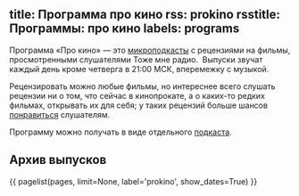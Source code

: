 title: Программа про кино
rss: prokino
rsstitle: Программы: про кино
labels: programs
---
Программа «Про кино» — это [микроподкасты](/programs/mcast/) с рецензиями на
фильмы, просмотренными слушателями Тоже мне радио.  Выпуски звучат каждый день
кроме четверга в 21:00 МСК, вперемежку с музыкой.

Рецензировать можно любые фильмы, но интереснее всего слушать рецензии ни о том,
что сейчас в кинопрокате, а о каких-то редких фильмах, открывать их для себя; у
таких рецензий больше шансов [понравиться](/voting/) слушателям.

Программу можно получать в виде отдельного [подкаста](subscription.html#rss).


## Архив выпусков

{{ pagelist(pages, limit=None, label='prokino', show_dates=True) }}

